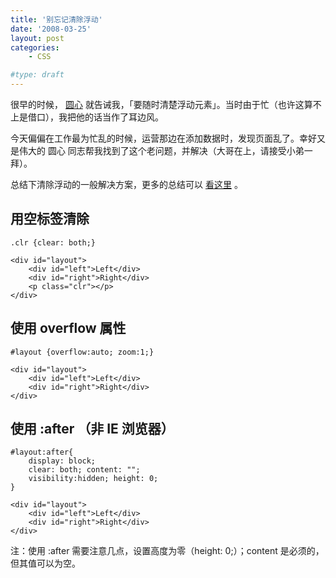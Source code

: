 ```yaml
---
title: '别忘记清除浮动'
date: '2008-03-25'
layout: post
categories:
    - CSS

#type: draft
---
```


很早的时候， [圆心](http://www.planabc.net/)  就告诫我，「要随时清楚浮动元素」。当时由于忙（也许这算不上是借口），我把他的话当作了耳边风。

今天偏偏在工作最为忙乱的时候，运营那边在添加数据时，发现页面乱了。幸好又是伟大的 圆心 同志帮我找到了这个老问题，并解决（大哥在上，请接受小弟一拜）。

总结下清除浮动的一般解决方案，更多的总结可以 [看这里](http://www.wondger.com/blog/article.asp?id=32) 。


## 用空标签清除

```
.clr {clear: both;}

<div id="layout">
    <div id="left">Left</div>
    <div id="right">Right</div>
    <p class="clr"></p>
</div>
```


## 使用 overflow 属性

```
#layout {overflow:auto; zoom:1;}

<div id="layout">
    <div id="left">Left</div>
    <div id="right">Right</div>
</div>
```


## 使用 :after （非 IE 浏览器）

```
#layout:after{
    display: block;
    clear: both; content: "";
    visibility:hidden; height: 0;
}

<div id="layout">
    <div id="left">Left</div>
    <div id="right">Right</div>
</div>
```

注：使用 :after 需要注意几点，设置高度为零（height: 0;）；content 是必须的，但其值可以为空。
